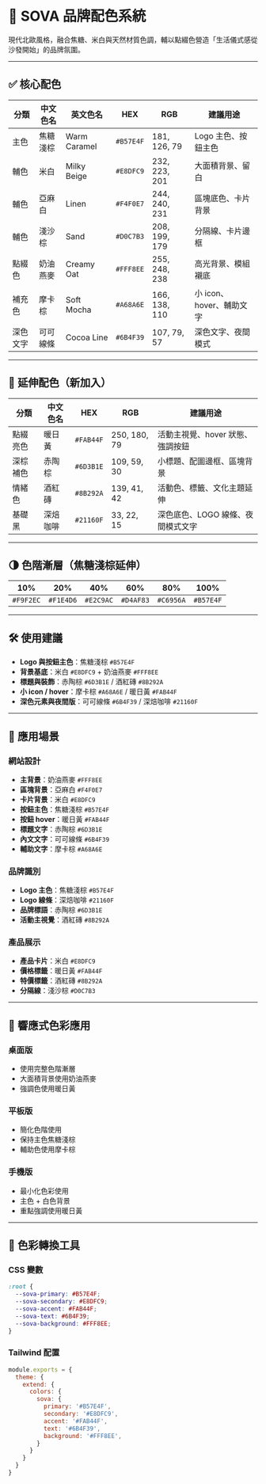 # 🎨 SOVA 品牌配色系統

現代北歐風格，融合焦糖、米白與天然材質色調，輔以點綴色營造「生活儀式感從沙發開始」的品牌氛圍。

---

## ✅ 核心配色

| 分類     | 中文色名   | 英文色名       | HEX      | RGB             | 建議用途                    |
|----------|------------|----------------|----------|------------------|-----------------------------|
| 主色     | 焦糖淺棕   | Warm Caramel   | `#B57E4F` | 181, 126, 79     | Logo 主色、按鈕主色        |
| 輔色     | 米白       | Milky Beige    | `#E8DFC9` | 232, 223, 201    | 大面積背景、留白           |
| 輔色     | 亞麻白     | Linen          | `#F4F0E7` | 244, 240, 231    | 區塊底色、卡片背景          |
| 輔色     | 淺沙棕     | Sand           | `#D0C7B3` | 208, 199, 179    | 分隔線、卡片邊框           |
| 點綴色   | 奶油燕麥   | Creamy Oat     | `#FFF8EE` | 255, 248, 238    | 高光背景、模組襯底         |
| 補充色   | 摩卡棕     | Soft Mocha     | `#A68A6E` | 166, 138, 110    | 小 icon、hover、輔助文字   |
| 深色文字 | 可可線條   | Cocoa Line     | `#6B4F39` | 107, 79, 57      | 深色文字、夜間模式          |

---

## 🔶 延伸配色（新加入）

| 分類     | 中文色名   | HEX      | RGB           | 建議用途                              |
|----------|------------|----------|---------------|---------------------------------------|
| 點綴亮色 | 暖日黃     | `#FAB44F` | 250, 180, 79   | 活動主視覺、hover 狀態、強調按鈕     |
| 深棕補色 | 赤陶棕     | `#6D3B1E` | 109, 59, 30    | 小標題、配圖邊框、區塊背景             |
| 情緒色   | 酒紅磚     | `#8B292A` | 139, 41, 42    | 活動色、標籤、文化主題延伸             |
| 基礎黑   | 深焙咖啡   | `#21160F` | 33, 22, 15     | 深色底色、LOGO 線條、夜間模式文字     |

---

## 🌗 色階漸層（焦糖淺棕延伸）

| 10% | 20% | 40% | 60% | 80% | 100% |
|-----|-----|-----|-----|-----|------|
| `#F9F2EC` | `#F1E4D6` | `#E2C9AC` | `#D4AF83` | `#C6956A` | `#B57E4F` |

---

## 🛠 使用建議

- **Logo 與按鈕主色**：焦糖淺棕 `#B57E4F`
- **背景基底**：米白 `#E8DFC9` + 奶油燕麥 `#FFF8EE`
- **標題與裝飾**：赤陶棕 `#6D3B1E` / 酒紅磚 `#8B292A`
- **小 icon / hover**：摩卡棕 `#A68A6E` / 暖日黃 `#FAB44F`
- **深色元素與夜間版**：可可線條 `#6B4F39` / 深焙咖啡 `#21160F`

---

## 🎯 應用場景

### 網站設計
- **主背景**：奶油燕麥 `#FFF8EE`
- **區塊背景**：亞麻白 `#F4F0E7`
- **卡片背景**：米白 `#E8DFC9`
- **按鈕主色**：焦糖淺棕 `#B57E4F`
- **按鈕 hover**：暖日黃 `#FAB44F`
- **標題文字**：赤陶棕 `#6D3B1E`
- **內文文字**：可可線條 `#6B4F39`
- **輔助文字**：摩卡棕 `#A68A6E`

### 品牌識別
- **Logo 主色**：焦糖淺棕 `#B57E4F`
- **Logo 線條**：深焙咖啡 `#21160F`
- **品牌標語**：赤陶棕 `#6D3B1E`
- **活動主視覺**：酒紅磚 `#8B292A`

### 產品展示
- **產品卡片**：米白 `#E8DFC9`
- **價格標籤**：暖日黃 `#FAB44F`
- **特價標籤**：酒紅磚 `#8B292A`
- **分隔線**：淺沙棕 `#D0C7B3`

---

## 📱 響應式色彩應用

### 桌面版
- 使用完整色階漸層
- 大面積背景使用奶油燕麥
- 強調色使用暖日黃

### 平板版
- 簡化色階使用
- 保持主色焦糖淺棕
- 輔助色使用摩卡棕

### 手機版
- 最小化色彩使用
- 主色 + 白色背景
- 重點強調使用暖日黃

---

## 🔄 色彩轉換工具

### CSS 變數
```css
:root {
  --sova-primary: #B57E4F;
  --sova-secondary: #E8DFC9;
  --sova-accent: #FAB44F;
  --sova-text: #6B4F39;
  --sova-background: #FFF8EE;
}
```

### Tailwind 配置
```javascript
module.exports = {
  theme: {
    extend: {
      colors: {
        sova: {
          primary: '#B57E4F',
          secondary: '#E8DFC9',
          accent: '#FAB44F',
          text: '#6B4F39',
          background: '#FFF8EE',
        }
      }
    }
  }
}
``` 